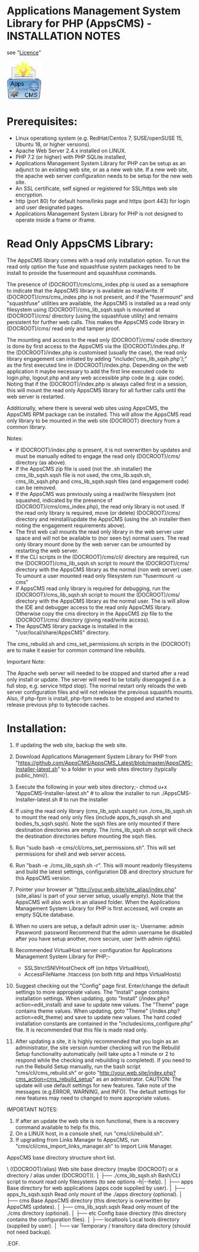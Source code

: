 Applications Management System Library for PHP (AppsCMS) - INSTALLATION NOTES
=============================================================================
see "[Licence](index.php?cms_action=cms_text_view&uri=cms%2FLICENCE.txt)"
<!-- _SVN_build: $Id: Installation.md 2836 2022-10-08 02:11:22Z robert0609 $ -->

![AppsCMS Logo](cms/images/AppsCMS_logo_small.gif)

Prerequisites:
==============

*	Linux operationg system (e.g. RedHat/Centos 7, SUSE/openSUSE 15, Ubuntu 18, or higher versions).
*	Apache Web Server 2.4.x installed on LINUX.
*	PHP 7.2 (or higher) with PHP SQLite installed,
*	Applications Management System Library for PHP can be setup as an adjunct to an existing web site, or as a new web site. If a
	new web site, the apache web server configuration needs to be setup for the new web site.
*	An SSL certificate, self signed or registered for SSL/https web site encryption.
*	http (port 80) for default home/links page and https (port 443) for login and user designated pages.
*	Applications Management System Library for PHP is not designed to operate inside a frame or iframe.

Read Only AppsCMS Library:
==========================

The AppsCMS library comes with a read only installation option.
To run the read only option the fuse and squashfuse system packages need to be install to provide the fusermount and squashfuse commands.

The presence of (DOCROOT)/cms/cms_index.php is used as a semaphore to indicate that the AppsCMS library is available as read/write.
 If (DOCROOT)/cms/cms_index.php is not present,
 and if the "fusermount" and "squashfuse" utilities are available,
 the AppsCMS is installed as a read only filesystem using (DOCROOT)/cms_lib_sqsh.sqsh
 is mounted at (DOCROOT)/cms/ directory (using the squashfuse utility) and remains persistent for further web calls.
 This makes the AppsCMS code library in (DOCROOT)/cms/ read only and tamper proof.

The mounting and access to the read only (DOCROOT)/cms/ code directory is done by first access to the AppsCMS via the (DOCROOT)/index.php.
If the (DOCROOT)/index.php is customised (usually the case), the read only library engagement can initiated by
adding "include('cms_lib_sqsh.php');" as the first executed line in (DOCROOT)/index.php. Depending on the web application
it maybe necessary to add the first line executed code to login.php, logout.php and any web accessible php code (e.g. ajax code).
Noting that if the (DOCROOT)/index.php is always called first in a session, this will mount the read only AppsCMS library for all further calls until the web server is restarted.

Additionally, where there is several web sites using AppsCMS, the AppsCMS RPM package can be installed.
This will allow the AppsCMS read only library to be mounted in the web site (DOCROOT) directory from a common library.

Notes:

*	If (DOCROOT)/index.php is present, it is not overwritten by updates and must be manually edited
to engage the read only (DOCROOT)/cms/ directory (as above).
*	If the AppsCMS zip file is used (not the .sh installer) the cms_lib_sqsh.sqsh file is not used,
the cms_lib.sqsh.sh, cms_lib_sqsh.php and cms_lib_sqsh.sqsh files (and engagement code) can be removed.
*	If the AppsCMS was previously using a read/write filesystem (not squashed, indicated by the presence of (DOCROOT)/cms/cms_index.php),
the read only library is not used. If the read only library is required, move (or delete) (DOCROOT)/cms/ directory
and reinstall/update the AppsCMS (using the .sh installer then noting the engagement requirements above).
*	The first web call mounts the read only library in the web server user space and will not be available to (nor seen by) normal users.
 The read only library mount done by the web server can be umounted by restarting the web server.
*	If the CLI scripts in the (DOCROOT)/cms/cli/ directory are required, run the (DOCROOT)/cms_lib_sqsh.sh script to mount the
 (DOCROOT)/cms/ directory with the AppsCMS library as the normal (non web server) user.
 To umount a user mounted read only filesystem run "fusermount -u cms"
*	If AppsCMS read only library is required for debugging, run the (DOCROOT)/cms_lib_sqsh.sh script to mount the
 (DOCROOT)/cms/ directory with the AppsCMS library as the normal user.
 The is will allow the IDE and debugger access to the read only AppsCMS library.
 Otherwise copy the cms directory in the AppsCMS zip file to the (DOCROOT)/cms/ directory (giving read/write access).
*	The AppsCMS library package is installed in the "/usr/local/share/AppsCMS" directory.

The cms_rebuild.sh and cms_set_permissions.sh scripts in the (DOCROOT) are to make it easier for common command line rebuilds.

Important Note:

The Apache web server will needed to be stopped and started after a read only install or update.
The server will need to be totally disengaged (i.e. a full stop, e.g. service httpd stop).
The normal restart only reloads the web server configuration files and will not release the previous squashfs mounts.
Also, if php-fpm is install, php-fpm needs to be stopped and started to release previous php to bytecode caches.

Installation:
=============

1.	If updating the web site, backup the web site.

2.	Download Applications Management System Library for PHP from
	"https://github.com/AppsCMS/AppsCMS_Latest/blob/master/AppsCMS-Installer-latest.sh"
	to a folder in your web sites directory (typically public_html/).

3.	Execute the following in your web sites directory;-
		chmod u+x "AppsCMS-Installer-latest.sh"	# to allow the installer to run
		./AppsCMS-Installer-latest.sh	# to run the installer

4.	If using the read only library (cms_lib_sqsh.ssqsh) run ./cms_lib_sqsh.sh to mount the read only only files (include apps_fs_sqsqh.sh and bodies_fs_sqsh.sqsh).
	Note the sqsh files are only mounted if there destination directories are empty.
	The /cms_lib_sqsh.sh script will check the destination directories before mounting the sqsh files.

5.	Run "sudo bash -e cms/cli/cms_set_permissions.sh". This will set permissions for shell and web server access.

6.	Run "bash -e ./cms_lib_sqsh.sh -r". This will mount readonly filesystems and build the latest settings, configuration DB and directory structure for this AppsCMS version.

7.	Pointer your browser at	"http://your.web.site/site_alias/index.php" (site_alias/ is part of your server setup, usually empty).
	Note that the AppsCMS will also work in an aliased folder.
	When the Applications Management System Library for PHP is first accessed, will create an empty SQLite database.

8.	When no users are setup, a default admin user is;-
	Username: admin
	Paswword: password
	Recommend that the admin username be disabled after you have setup another, more secure, user (with admin rights).

9.	Recommended VirtualHost server configuration for Applications Management System Library for PHP;-
	* SSLStrictSNIVHostCheck off (on https VirtualHost),
	* AccessFileName .htaccess (on both http and https VirtualHosts)

10.	Suggest checking out the "Config" page first.
	Enter/change the default settings to more appropiate values.
	The "Install" page contains installation settings. When updating, goto "Install" (/index.php?action=edit_install) and save to update new values.
	The "Theme" page contains theme values. When updating, goto "Theme" (/index.php?action=edit_theme) and save to update new values.
	The hard coded installation constants are contained in the "includes/cms_configure.php" file. It is recommended
	that this file is made read only.

11.	After updating a site, it is highly recommended that you login as an administrator, the site version number checking will run the Rebuild Setup functionality automatically (will take upto a 1 minute or 2 to respond while the checking and rebuilding is completed).
	If you need to run the Rebuild Setup manually, run the bash script "cms/cli/cms_rebuild.sh" or goto "http://your.web.site/index.php?cms_action=cms_rebuild_setup" as an administrator.
	CAUTION: The update will use default settings for new features. Take note of the messages (e.g.ERROR, WARNING, and INFO).
	The default settings for new features may need to changed to more appropriate values.

IMPORTANT NOTES:
1. If after an update the web site is non functional, there is a recovery command available to help fix this.
2. On a LINUX host, in a console shell, run "cms/cli/rebuild.sh".
3. If upgrading from Links Manager to AppsCMS, run "cms/cli/cms_import_links_manager.sh" to import Link Manager.

AppsCMS base directory structure short list.

\ ((DOCROOT)/alias)            Web site base directory (maybe (DOCROOT) or a directory / alias under (DOCROOT)).
│
├── ./cms_lib_sqsh.sh          Bash/CLI script to mount read only filesystems (to see options -h|--help).
│
├── apps                       Base directory for web applications (apps code supplied by user).
│
├── apps_fs_sqsh.sqsh          Read only mount of the ./apps directory (optional).
│
├── cms                        Base AppsCMS directory (this directory is overwritten by AppsCMS updates).
│
├── cms_lib_sqsh.sqsh          Read only mount of the ./cms directory (optional).
│
├── etc                        Config base directory (this directory contains the configuration files).
│
├── localtools                 Local tools directory (supplied by user).
│
└── var                        Temporary / transitory data directory (should not need backup).


.EOF.



